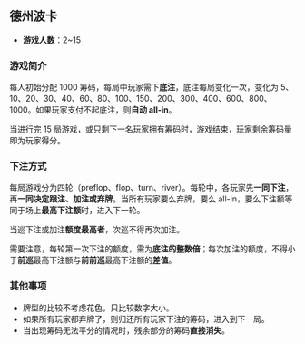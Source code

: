 ## 德州波卡

- **游戏人数**：2~15

### 游戏简介

每人初始分配 1000 筹码，每局中玩家需下**底注**，底注每局变化一次，变化为 5、10、20、30、40、60、80、100、150、200、300、400、600、800、1000。如果玩家支付不起底注，则**自动 all-in**。

当进行完 15 局游戏，或只剩下一名玩家拥有筹码时，游戏结束，玩家剩余筹码量即为玩家得分。

### 下注方式

每局游戏分为四轮（preflop、flop、turn、river）。每轮中，各玩家先**一同下注**，再**一同决定跟注、加注或弃牌**。当所有玩家要么弃牌，要么 all-in，要么下注额等同于场上**最高下注额**时，进入下一轮。

当巡下注或加注**额度最高者**，次巡不得再次加注。

需要注意，每轮第一次下注的额度，需为**底注的整数倍**；每次加注的额度，不得小于**前巡**最高下注额与**前前巡**最高下注额的**差值**。

### 其他事项

- 牌型的比较不考虑花色，只比较数字大小。
- 如果所有玩家都弃牌了，则归还所有玩家下注的筹码，进入到下一局。
- 当出现筹码无法平分的情况时，残余部分的筹码**直接消失**。
